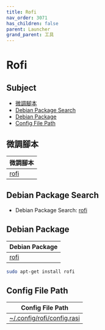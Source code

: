 ```yaml
---
title: Rofi
nav_order: 3071
has_children: false
parent: Launcher
grand_parent: 工具
---
```



# Rofi


## Subject

* [微調腳本](#微調腳本)
* [Debian Package Search](#debian-package-search)
* [Debian Package](#debian-package)
* [Config File Path](#config-file-path)


## 微調腳本

| 微調腳本 |
| --- |
| [rofi](https://github.com/samwhelp/debian-adjustment/tree/main/prototype/tool/rofi) |


## Debian Package Search

* Debian Package Search: [rofi](https://packages.debian.org/search?searchon=names&keywords=rofi)


## Debian Package

| Debian Package |
| --- |
| [rofi](https://packages.debian.org/stable/rofi) |

``` sh
sudo apt-get install rofi
```


## Config File Path

| Config File Path |
| --- |
| [~/.config/rofi/config.rasi](https://github.com/samwhelp/debian-adjustment/blob/main/prototype/tool/rofi/asset/overlay/etc/skel/.config/rofi/config.rasi) |
